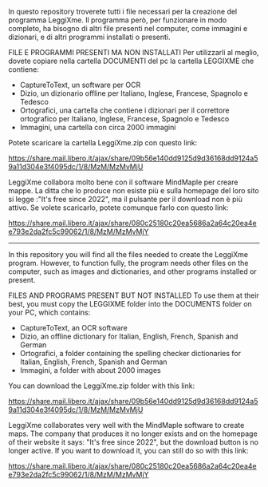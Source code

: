 In questo repository troverete tutti i file necessari per la creazione del programma LeggiXme. Il programma però, per funzionare in modo completo, ha bisogno di altri file presenti nel computer, come immagini e dizionari, e di altri programmi installati o presenti.

FILE E PROGRAMMI PRESENTI MA NON INSTALLATI
Per utilizzarli al meglio, dovete copiare nella cartella DOCUMENTI del pc la cartella LEGGIXME che contiene:
- CaptureToText, un software per OCR
- Dizio, un dizionario offline per Italiano, Inglese, Francese, Spagnolo e Tedesco
- Ortografici, una cartella che contiene i dizionari per il correttore ortografico per Italiano, Inglese, Francese, Spagnolo e Tedesco
- Immagini, una cartella con circa 2000 immagini

Potete scaricare la cartella LeggiXme.zip con questo link:

https://share.mail.libero.it/ajax/share/09b56e140dd9125d9d36168dd9124a59a11d304e3f4095dc/1/8/MzM/MzMvMjU

LeggiXme collabora molto bene con il software MindMaple per creare mappe. La ditta che lo produce non esiste più e sulla homepage del loro sito si legge :"It's free since 2022", ma il pulsante per il download non è più attivo. Se volete scaricarlo, potete comunque farlo con questo link:

https://share.mail.libero.it/ajax/share/080c25180c20ea5686a2a64c20ea4ee793e2da2fc5c99062/1/8/MzM/MzMvMjY

--------------------------------------------------------------------------------------------------------------------------------------

In this repository you will find all the files needed to create the LeggiXme program. However, to function fully, the program needs other files on the computer, such as images and dictionaries, and other programs installed or present.

FILES AND PROGRAMS PRESENT BUT NOT INSTALLED
To use them at their best, you must copy the LEGGIXME folder into the DOCUMENTS folder on your PC, which contains:
- CaptureToText, an OCR software
- Dizio, an offline dictionary for Italian, English, French, Spanish and German
- Ortografici, a folder containing the spelling checker dictionaries for Italian, English, French, Spanish and German
- Immagini, a folder with about 2000 images

You can download the LeggiXme.zip folder with this link:

https://share.mail.libero.it/ajax/share/09b56e140dd9125d9d36168dd9124a59a11d304e3f4095dc/1/8/MzM/MzMvMjU

LeggiXme collaborates very well with the MindMaple software to create maps. The company that produces it no longer exists and on the homepage of their website it says: "It's free since 2022", but the download button is no longer active. If you want to download it, you can still do so with this link:

https://share.mail.libero.it/ajax/share/080c25180c20ea5686a2a64c20ea4ee793e2da2fc5c99062/1/8/MzM/MzMvMjY

